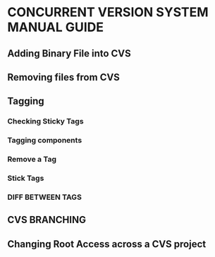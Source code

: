 # CONCURRENT VERSION SYSTEM MANUAL GUIDE
## Adding Binary File into CVS
## Removing files from CVS
## Tagging
### Checking Sticky Tags
### Tagging components 
### Remove a Tag
### Stick Tags
### DIFF BETWEEN TAGS
## CVS BRANCHING
## Changing Root Access across a CVS project 
